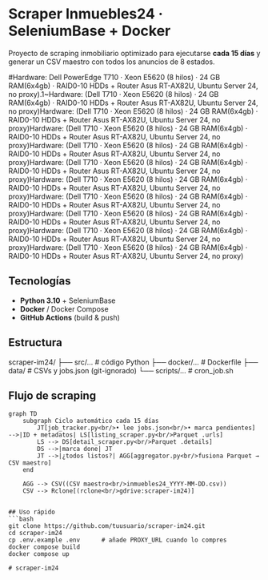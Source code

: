 # Scraper Inmuebles24 · SeleniumBase + Docker

Proyecto de scraping inmobiliario optimizado para ejecutarse **cada 15 días** y generar un CSV maestro con todos los anuncios de 8 estados.

#Hardware:
Dell PowerEdge T710 · Xeon E5620 (8 hilos) · 24 GB RAM(6x4gb) · RAID0-10 HDDs + Router Asus RT-AX82U, Ubuntu Server 24, no proxy).1~Hardware: (Dell T710 · Xeon E5620 (8 hilos) · 24 GB RAM(6x4gb) · RAID0-10 HDDs + Router Asus RT-AX82U, Ubuntu Server 24, no proxy)Hardware: (Dell T710 · Xeon E5620 (8 hilos) · 24 GB RAM(6x4gb) · RAID0-10 HDDs + Router Asus RT-AX82U, Ubuntu Server 24, no proxy)Hardware: (Dell T710 · Xeon E5620 (8 hilos) · 24 GB RAM(6x4gb) · RAID0-10 HDDs + Router Asus RT-AX82U, Ubuntu Server 24, no proxy)Hardware: (Dell T710 · Xeon E5620 (8 hilos) · 24 GB RAM(6x4gb) · RAID0-10 HDDs + Router Asus RT-AX82U, Ubuntu Server 24, no proxy)Hardware: (Dell T710 · Xeon E5620 (8 hilos) · 24 GB RAM(6x4gb) · RAID0-10 HDDs + Router Asus RT-AX82U, Ubuntu Server 24, no proxy)Hardware: (Dell T710 · Xeon E5620 (8 hilos) · 24 GB RAM(6x4gb) · RAID0-10 HDDs + Router Asus RT-AX82U, Ubuntu Server 24, no proxy)Hardware: (Dell T710 · Xeon E5620 (8 hilos) · 24 GB RAM(6x4gb) · RAID0-10 HDDs + Router Asus RT-AX82U, Ubuntu Server 24, no proxy)Hardware: (Dell T710 · Xeon E5620 (8 hilos) · 24 GB RAM(6x4gb) · RAID0-10 HDDs + Router Asus RT-AX82U, Ubuntu Server 24, no proxy)Hardware: (Dell T710 · Xeon E5620 (8 hilos) · 24 GB RAM(6x4gb) · RAID0-10 HDDs + Router Asus RT-AX82U, Ubuntu Server 24, no proxy)Hardware: (Dell T710 · Xeon E5620 (8 hilos) · 24 GB RAM(6x4gb) · RAID0-10 HDDs + Router Asus RT-AX82U, Ubuntu Server 24, no proxy)

## Tecnologías
- **Python 3.10** + SeleniumBase  
- **Docker** / Docker Compose  
- **GitHub Actions** (build & push)  

## Estructura
scraper-im24/
├── src/… # código Python
├── docker/… # Dockerfile
├── data/ # CSVs y jobs.json (git-ignorado)
└── scripts/… # cron_job.sh
## Flujo de scraping

```mermaid
graph TD
    subgraph Ciclo automático cada 15 días
        JT[job_tracker.py<br/>• lee jobs.json<br/>• marca pendientes] -->|ID + metadatos| LS[listing_scraper.py<br/>Parquet .urls]
        LS --> DS[detail_scraper.py<br/>Parquet .details]
        DS -->|marca done| JT
        JT -->|¿todos listos?| AGG[aggregator.py<br/>fusiona Parquet → CSV maestro]
    end

    AGG --> CSV((CSV maestro<br/>inmuebles24_YYYY-MM-DD.csv))
    CSV --> Rclone[(rclone<br/>gdrive:scraper-im24)]


## Uso rápido
```bash
git clone https://github.com/tuusuario/scraper-im24.git
cd scraper-im24
cp .env.example .env      # añade PROXY_URL cuando lo compres
docker compose build
docker compose up

# scraper-im24
